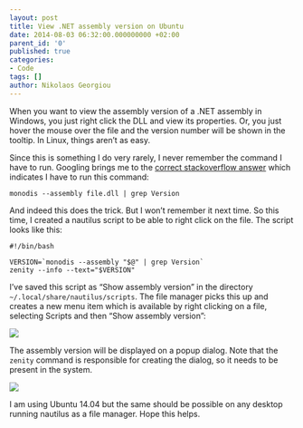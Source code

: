 ```yaml
---
layout: post
title: View .NET assembly version on Ubuntu
date: 2014-08-03 06:32:00.000000000 +02:00
parent_id: '0'
published: true
categories:
- Code
tags: []
author: Nikolaos Georgiou
---
```


When you want to view the assembly version of a .NET assembly in Windows, you just right click the DLL and view its properties. Or, you just hover the mouse over the file and the version number will be shown in the tooltip. In Linux, things aren’t as easy.<!--more-->

Since this is something I do very rarely, I never remember the command I have to run. Googling brings me to the <a href="http://stackoverflow.com/questions/3946368/how-to-get-the-assemblyversion-of-a-net-file-in-linux">correct stackoverflow answer</a> which indicates I have to run this command:

```
monodis --assembly file.dll | grep Version
```

And indeed this does the trick. But I won’t remember it next time. So this time, I created a nautilus script to be able to right click on the file. The script looks like this:

```
#!/bin/bash

VERSION=`monodis --assembly "$@" | grep Version`
zenity --info --text="$VERSION"
```

I’ve saved this script as “Show assembly version” in the directory <code>~/.local/share/nautilus/scripts</code>. The file manager picks this up and creates a new menu item which is available by right clicking on a file, selecting Scripts and then “Show assembly version”:

<img src="{{ site.baseurl }}/assets/2014/show-assembly-version.png" />

The assembly version will be displayed on a popup dialog. Note that the <code>zenity</code> command is responsible for creating the dialog, so it needs to be present in the system.

<img src="{{ site.baseurl }}/assets/2014/show-assembly-version-dialog1.png" />

I am using Ubuntu 14.04 but the same should be possible on any desktop running nautilus as a file manager. Hope this helps.
